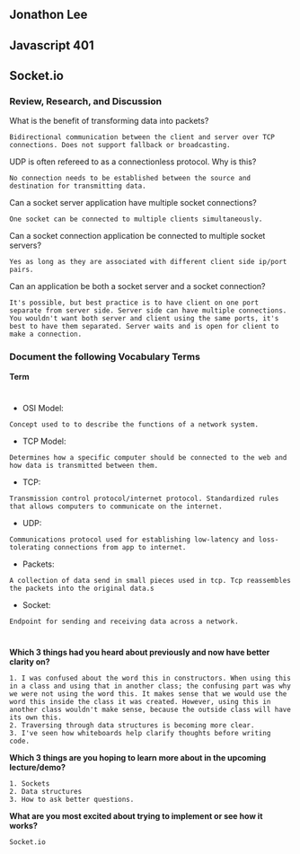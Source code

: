 ## Jonathon Lee
## Javascript 401
## Socket.io

### Review, Research, and Discussion


What is the benefit of transforming data into packets?
```
Bidirectional communication between the client and server over TCP connections. Does not support fallback or broadcasting.

```
UDP is often refereed to as a connectionless protocol. Why is this?
```
No connection needs to be established between the source and destination for transmitting data.

```
Can a socket server application have multiple socket connections?
```
One socket can be connected to multiple clients simultaneously.

```
Can a socket connection application be connected to multiple socket servers?
```
Yes as long as they are associated with different client side ip/port pairs.

```
Can an application be both a socket server and a socket connection?
```
It's possible, but best practice is to have client on one port separate from server side. Server side can have multiple connections. You wouldn't want both server and client using the same ports, it's best to have them separated. Server waits and is open for client to make a connection.

```
### Document the following Vocabulary Terms
**Term**
#
- OSI Model:
```
Concept used to to describe the functions of a network system.
```
- TCP Model:
```
Determines how a specific computer should be connected to the web and how data is transmitted between them.
```
- TCP:
```
Transmission control protocol/internet protocol. Standardized rules that allows computers to communicate on the internet.

```
- UDP:
```
Communications protocol used for establishing low-latency and loss-tolerating connections from app to internet.

```
- Packets:
```
A collection of data send in small pieces used in tcp. Tcp reassembles the packets into the original data.s

```
- Socket:
```
Endpoint for sending and receiving data across a network.

```
#

**Which 3 things had you heard about previously and now have better clarity on?**
```
1. I was confused about the word this in constructors. When using this in a class and using that in another class; the confusing part was why we were not using the word this. It makes sense that we would use the word this inside the class it was created. However, using this in another class wouldn't make sense, because the outside class will have its own this. 
2. Traversing through data structures is becoming more clear.
3. I've seen how whiteboards help clarify thoughts before writing code.

```
**Which 3 things are you hoping to learn more about in the upcoming lecture/demo?**
```
1. Sockets
2. Data structures
3. How to ask better questions.
```
**What are you most excited about trying to implement or see how it works?**
```
Socket.io
```
